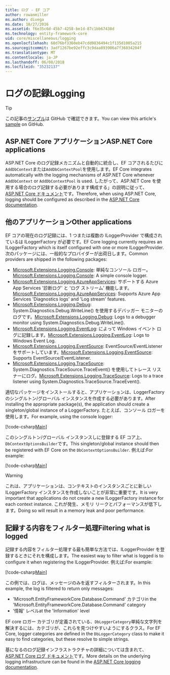 ```yaml
---
title: ログ - EF コア
author: rowanmiller
ms.author: divega
ms.date: 10/27/2016
ms.assetid: f6e35c6d-45b7-4258-be1d-87c1bb67438d
ms.technology: entity-framework-core
uid: core/miscellaneous/logging
ms.openlocfilehash: 60d76bf3360eb47cdd9836494c1f135d1005a215
ms.sourcegitcommit: 3adf1267be92effc3c9daa893906a7f36834204f
ms.translationtype: MT
ms.contentlocale: ja-JP
ms.lasthandoff: 06/08/2018
ms.locfileid: "35232137"
---
```

# <a name="logging"></a><span data-ttu-id="3a2ad-102">ログの記録</span><span class="sxs-lookup"><span data-stu-id="3a2ad-102">Logging</span></span>

> [!TIP]  
> <span data-ttu-id="3a2ad-103">この記事の[サンプル](https://github.com/aspnet/EntityFramework.Docs/tree/master/samples/core/Miscellaneous/Logging)は GitHub で確認できます。</span><span class="sxs-lookup"><span data-stu-id="3a2ad-103">You can view this article's [sample](https://github.com/aspnet/EntityFramework.Docs/tree/master/samples/core/Miscellaneous/Logging) on GitHub.</span></span>

## <a name="aspnet-core-applications"></a><span data-ttu-id="3a2ad-104">ASP.NET Core アプリケーション</span><span class="sxs-lookup"><span data-stu-id="3a2ad-104">ASP.NET Core applications</span></span>

<span data-ttu-id="3a2ad-105">ASP.NET Core のログ記録メカニズムと自動的に統合し、EF コアされるたびに`AddDbContext`または`AddDbContextPool`を使用します。</span><span class="sxs-lookup"><span data-stu-id="3a2ad-105">EF Core integrates automatically with the logging mechanisms of ASP.NET Core whenever `AddDbContext` or `AddDbContextPool` is used.</span></span> <span data-ttu-id="3a2ad-106">したがって、ASP.NET Core を使用する場合のログ記録する必要があります構成する」の説明に従って、 [ASP.NET Core ドキュメント](https://docs.microsoft.com/en-us/aspnet/core/fundamentals/logging?tabs=aspnetcore2x)です。</span><span class="sxs-lookup"><span data-stu-id="3a2ad-106">Therefore, when using ASP.NET Core, logging should be configured as described in the [ASP.NET Core documentation](https://docs.microsoft.com/en-us/aspnet/core/fundamentals/logging?tabs=aspnetcore2x).</span></span>

## <a name="other-applications"></a><span data-ttu-id="3a2ad-107">他のアプリケーション</span><span class="sxs-lookup"><span data-stu-id="3a2ad-107">Other applications</span></span>

<span data-ttu-id="3a2ad-108">EF コアの現在のログ記録には、1 つまたは複数の ILoggerProvider で構成されているは ILoggerFactory が必要です。</span><span class="sxs-lookup"><span data-stu-id="3a2ad-108">EF Core logging currently requires an ILoggerFactory which is itself configured with one or more ILoggerProvider.</span></span> <span data-ttu-id="3a2ad-109">次のパッケージには、一般的なプロバイダーが出荷日します。</span><span class="sxs-lookup"><span data-stu-id="3a2ad-109">Common providers are shipped in the following packages:</span></span>

* <span data-ttu-id="3a2ad-110">[Microsoft.Extensions.Logging.Console](https://www.nuget.org/packages/Microsoft.Extensions.Logging.Console/): 単純なコンソール ロガー。</span><span class="sxs-lookup"><span data-stu-id="3a2ad-110">[Microsoft.Extensions.Logging.Console](https://www.nuget.org/packages/Microsoft.Extensions.Logging.Console/): A simple console logger.</span></span>
* <span data-ttu-id="3a2ad-111">[Microsoft.Extensions.Logging.AzureAppServices](https://www.nuget.org/packages/Microsoft.Extensions.Logging.AzureAppServices/): サポートする Azure App Services '診断ログ' と 'ログ ストリーム' 機能します。</span><span class="sxs-lookup"><span data-stu-id="3a2ad-111">[Microsoft.Extensions.Logging.AzureAppServices](https://www.nuget.org/packages/Microsoft.Extensions.Logging.AzureAppServices/): Supports Azure App Services 'Diagnostics logs' and 'Log stream' features.</span></span>
* <span data-ttu-id="3a2ad-112">[Microsoft.Extensions.Logging.Debug](https://www.nuget.org/packages/Microsoft.Extensions.Logging.Debug/): System.Diagnostics.Debug.WriteLine() を使用するデバッガー モニターのログです。</span><span class="sxs-lookup"><span data-stu-id="3a2ad-112">[Microsoft.Extensions.Logging.Debug](https://www.nuget.org/packages/Microsoft.Extensions.Logging.Debug/): Logs to a debugger monitor using System.Diagnostics.Debug.WriteLine().</span></span>
* <span data-ttu-id="3a2ad-113">[Microsoft.Extensions.Logging.EventLog](https://www.nuget.org/packages/Microsoft.Extensions.Logging.EventLog/): によって Windows イベント ログに記録します。</span><span class="sxs-lookup"><span data-stu-id="3a2ad-113">[Microsoft.Extensions.Logging.EventLog](https://www.nuget.org/packages/Microsoft.Extensions.Logging.EventLog/): Logs to Windows Event Log.</span></span>
* <span data-ttu-id="3a2ad-114">[Microsoft.Extensions.Logging.EventSource](https://www.nuget.org/packages/Microsoft.Extensions.Logging.EventSource/): EventSource/EventListener をサポートしています。</span><span class="sxs-lookup"><span data-stu-id="3a2ad-114">[Microsoft.Extensions.Logging.EventSource](https://www.nuget.org/packages/Microsoft.Extensions.Logging.EventSource/): Supports EventSource/EventListener.</span></span>
* <span data-ttu-id="3a2ad-115">[Microsoft.Extensions.Logging.TraceSource](https://www.nuget.org/packages/Microsoft.Extensions.Logging.TraceSource/): System.Diagnostics.TraceSource.TraceEvent() を使用してトレース リスナーにログ。</span><span class="sxs-lookup"><span data-stu-id="3a2ad-115">[Microsoft.Extensions.Logging.TraceSource](https://www.nuget.org/packages/Microsoft.Extensions.Logging.TraceSource/): Logs to a trace listener using System.Diagnostics.TraceSource.TraceEvent().</span></span>

<span data-ttu-id="3a2ad-116">適切なパッケージをインストールすると、アプリケーションは、LoggerFactory のシングルトン/グローバル インスタンスを作成する必要があります。</span><span class="sxs-lookup"><span data-stu-id="3a2ad-116">After installing the appropriate package(s), the application should create a singleton/global instance of a LoggerFactory.</span></span> <span data-ttu-id="3a2ad-117">たとえば、コンソール ロガーを使用します。</span><span class="sxs-lookup"><span data-stu-id="3a2ad-117">For example, using the console logger:</span></span>

[!code-csharp[Main](../../../samples/core/Miscellaneous/Logging/Logging/BloggingContext.cs#DefineLoggerFactory)]

<span data-ttu-id="3a2ad-118">このシングルトン/グローバル インスタンスしに登録する EF コア上、`DbContextOptionsBuilder`です。</span><span class="sxs-lookup"><span data-stu-id="3a2ad-118">This singleton/global instance should then be registered with EF Core on the `DbContextOptionsBuilder`.</span></span> <span data-ttu-id="3a2ad-119">例えば:</span><span class="sxs-lookup"><span data-stu-id="3a2ad-119">For example:</span></span>

[!code-csharp[Main](../../../samples/core/Miscellaneous/Logging/Logging/BloggingContext.cs#RegisterLoggerFactory)]

> [!WARNING]
> <span data-ttu-id="3a2ad-120">これは、アプリケーションは、コンテキストのインスタンスごとに新しい ILoggerFactory インスタンスを作成しないことが非常に重要です。</span><span class="sxs-lookup"><span data-stu-id="3a2ad-120">It is very important that applications do not create a new ILoggerFactory instance for each context instance.</span></span> <span data-ttu-id="3a2ad-121">これが発生、メモリ リークとパフォーマンスが低下します。</span><span class="sxs-lookup"><span data-stu-id="3a2ad-121">Doing so will result in a memory leak and poor performance.</span></span>

## <a name="filtering-what-is-logged"></a><span data-ttu-id="3a2ad-122">記録する内容をフィルター処理</span><span class="sxs-lookup"><span data-stu-id="3a2ad-122">Filtering what is logged</span></span>

<span data-ttu-id="3a2ad-123">記録する内容をフィルター処理する最も簡単な方法では、ILoggerProvider を登録するときにそれを構成します。</span><span class="sxs-lookup"><span data-stu-id="3a2ad-123">The easiest way to filter what is logged is to configure it when registering the ILoggerProvider.</span></span> <span data-ttu-id="3a2ad-124">例えば:</span><span class="sxs-lookup"><span data-stu-id="3a2ad-124">For example:</span></span>

[!code-csharp[Main](../../../samples/core/Miscellaneous/Logging/Logging/BloggingContextWithFiltering.cs#DefineLoggerFactory)]

<span data-ttu-id="3a2ad-125">この例では、ログは、メッセージのみを返すフィルターされます。</span><span class="sxs-lookup"><span data-stu-id="3a2ad-125">In this example, the log is filtered to return only messages:</span></span>
 * <span data-ttu-id="3a2ad-126">'Microsoft.EntityFrameworkCore.Database.Command' カテゴリ</span><span class="sxs-lookup"><span data-stu-id="3a2ad-126">in the 'Microsoft.EntityFrameworkCore.Database.Command' category</span></span>
 * <span data-ttu-id="3a2ad-127">'情報' レベル</span><span class="sxs-lookup"><span data-stu-id="3a2ad-127">at the 'Information' level</span></span>

<span data-ttu-id="3a2ad-128">EF core ロガー カテゴリが定義されている、`DbLoggerCategory`単純な文字列を解決するには、カテゴリが、これらを見つけやすいようにするクラス。</span><span class="sxs-lookup"><span data-stu-id="3a2ad-128">For EF Core, logger categories are defined in the `DbLoggerCategory` class to make it easy to find categories, but these resolve to simple strings.</span></span>

<span data-ttu-id="3a2ad-129">基になるのログ記録インフラストラクチャの詳細については含まれて、 [ASP.NET Core ログ ドキュメント](https://docs.microsoft.com/en-us/aspnet/core/fundamentals/logging?tabs=aspnetcore2x)です。</span><span class="sxs-lookup"><span data-stu-id="3a2ad-129">More details on the underlying logging infrastructure can be found in the [ASP.NET Core logging documentation](https://docs.microsoft.com/en-us/aspnet/core/fundamentals/logging?tabs=aspnetcore2x).</span></span>
